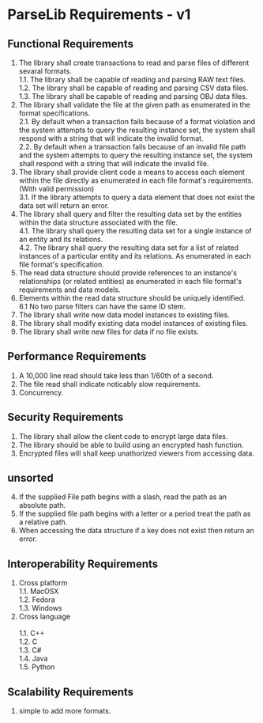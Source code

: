 #  ParseLib Requirements - v1

## Functional Requirements
1. The library shall create transactions to read and parse files of different sevaral formats.</br>
1.1. The library shall be capable of reading and parsing RAW text files.</br>
1.2. The library shall be capable of reading and parsing CSV data files.</br>
1.3. The library shall be capable of reading and parsing OBJ data files.</br>
2. The library shall validate the file at the given path as enumerated in the format specifications.</br>
2.1. By default when a transaction fails because of a format violation and the system attempts to query the resulting instance set, the system shall respond with a string that will indicate the invalid format.</br>
2.2. By default when a transaction fails because of an invalid file path and the system attempts to query the resulting instance set, the system shall respond with a string that will indicate the invalid file.</br>
3. The library shall provide client code a means to access each element within the file directly as enumerated in each file format's requirements.(With valid permission)</br>
3.1. If the library attempts to query a data element that does not exist the data set will return an error.</br>
4. The library shall query and filter the resulting data set by the entities within the data structure associated with the file.</br>
4.1. The library shall query the resulting data set for a single instance of an entity and its relations.</br><!--i.e. Get the field at some record-->
4.2. The library shall query the resulting data set for a list of related instances of a particular entity and its relations.  As enumerated in each file format's specification.</br><!--i.e. get all fields in a record/get all records of one field.-->
5. The read data structure should provide references to an instance's relationships (or related entities) as enumerated in each file format's requirements and data models.</br>
6. Elements within the read data structure should be uniquely identified.</br>
6.1 No two parse filters can have the same ID stem.</br>
7. The library shall write new data model instances to existing files.</br>
8. The library shall modify existing data model instances of existing files.</br>
9. The library shall write new files for data if no file exists.</br>


## Performance Requirements
1. A 10,000 line read should take less than 1/60th of a second.</br>
2. The file read shall indicate  noticably slow requirements.</br>
3. Concurrency.</br>

## Security Requirements
1. The library shall allow the client code to encrypt large data files.</br>
2. The library should be able to build using an encrypted hash function.</br>
3. Encrypted files will shall keep unathorized viewers from accessing data.</br>

## unsorted
4. If the supplied File path begins with a slash, read the path as an absolute path.</br>
5. If the supplied file path begins with a letter or a period treat the path as a relative path.</br>
6. When accessing the data structure if a key does not exist then return an error.</br>

## Interoperability Requirements
1. Cross platform</br>
1.1. MacOSX</br>
1.2. Fedora</br>
1.3. Windows</br>
2. Cross language</br>  
1.1. C++</br>
1.2. C</br>
1.3. C#</br>
1.4. Java</br>
1.5. Python</br>

## Scalability Requirements
1. simple to add more formats.</br>

